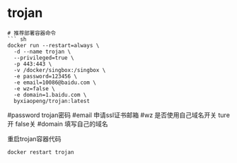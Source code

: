 # trojan

```
# 推荐部署容器命令
``` sh
docker run --restart=always \
  -d --name trojan \
  --privileged=true \
  -p 443:443 \
  -v /docker/singbox:/singbox \
  -e password=123456 \
  -e email=10086@baidu.com \
  -e wz=false \
  -e domain=1.baidu.com \
  byxiaopeng/trojan:latest
```


#password  trojan密码
#email     申请ssl证书邮箱
#wz        是否使用自己域名开关 ture开 false关
#domain    填写自己的域名

重启trojan容器代码
``` sh
docker restart trojan
```

